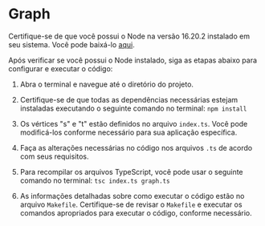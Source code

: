# Graph

Certifique-se de que você possui o Node na versão 16.20.2 instalado em seu sistema. Você pode baixá-lo [aqui]([https://nodejs.org/](https://nodejs.org/download/release/v16.20.2/)).

Após verificar se você possui o Node instalado, siga as etapas abaixo para configurar e executar o código:

1. Abra o terminal e navegue até o diretório do projeto.

2. Certifique-se de que todas as dependências necessárias estejam instaladas executando o seguinte comando no terminal: `npm install`
   
3. Os vértices "s" e "t" estão definidos no arquivo `index.ts`. Você pode modificá-los conforme necessário para sua aplicação específica.

4. Faça as alterações necessárias no código nos arquivos `.ts` de acordo com seus requisitos.

5. Para recompilar os arquivos TypeScript, você pode usar o seguinte comando no terminal: `tsc index.ts graph.ts`

6. As informações detalhadas sobre como executar o código estão no arquivo `Makefile`. Certifique-se de revisar o `Makefile` e executar os comandos apropriados para executar o código, conforme necessário.



